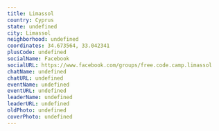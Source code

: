 ```yaml
---
title: Limassol
country: Cyprus
state: undefined
city: Limassol
neighborhood: undefined
coordinates: 34.673564, 33.042341
plusCode: undefined
socialName: Facebook
socialURL: https://www.facebook.com/groups/free.code.camp.limassol
chatName: undefined
chatURL: undefined
eventName: undefined
eventURL: undefined
leaderName: undefined
leaderURL: undefined
oldPhoto: undefined
coverPhoto: undefined
---
```

